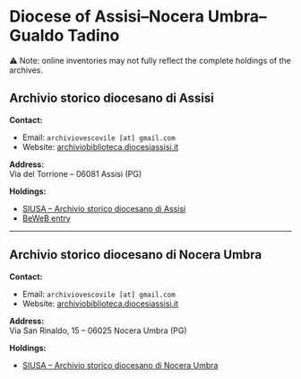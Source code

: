 # Diocese of Assisi–Nocera Umbra–Gualdo Tadino

⚠️ Note: online inventories may not fully reflect the complete holdings of the archives.

## Archivio storico diocesano di Assisi  

**Contact:**  
- Email: `archiviovescovile [at] gmail.com`  
- Website: [archiviobiblioteca.diocesiassisi.it](https://archiviobiblioteca.diocesiassisi.it/)

**Address:**  
Via del Torrione – 06081 Assisi (PG)  

**Holdings:**  
- [SIUSA – Archivio storico diocesano di Assisi](https://siusa-archivi.cultura.gov.it/cgi-bin/siusa/pagina.pl?TipoPag=cons&Chiave=9342)  
- [BeWeB entry](https://www.beweb.chiesacattolica.it/istituticulturali/istituto/2691/)

---

## Archivio storico diocesano di Nocera Umbra  

**Contact:**  
- Email: `archiviovescovile [at] gmail.com`  
- Website: [archiviobiblioteca.diocesiassisi.it](https://archiviobiblioteca.diocesiassisi.it/)

**Address:**  
Via San Rinaldo, 15 – 06025 Nocera Umbra (PG) 

**Holdings:**  
- [SIUSA – Archivio storico diocesano di Nocera Umbra](https://siusa-archivi.cultura.gov.it/cgi-bin/siusa/pagina.pl?TipoPag=cons&Chiave=18848) 
